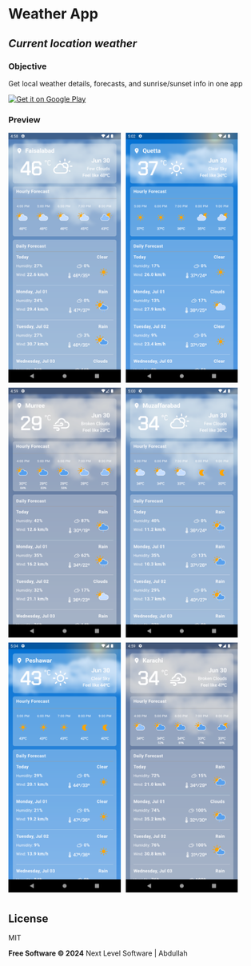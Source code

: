 
# Weather App

## _Current location weather_

  

### Objective

Get local weather details, forecasts, and sunrise/sunset info in one app

  

<a  href="https://play.google.com/store/apps/details?id=com.nls.weatherapp"  target="_blank">

<img  src="https://play.google.com/intl/en_us/badges/static/images/badges/en_badge_web_generic.png"  alt="Get it on Google Play"  width="200"  height="80"  />

</a>

### Preview

<html>
    <div style="display: flex; flex-wrap: wrap;">
      <img style="margin-right: 10px; margin-bottom: 10px;" src="https://github.com/chandabdullah/weather_app_flutter_getx/blob/f01408f11f7ba9e540242bfe08577536e5f00a67/assets/presentation/faisalabad.png" height="500" alt="faisalabad.png"/>
      <img style="margin-right: 10px; margin-bottom: 10px;" src="https://github.com/chandabdullah/weather_app_flutter_getx/blob/f01408f11f7ba9e540242bfe08577536e5f00a67/assets/presentation/quetta.png" height="500" alt="quetta.png"/>
      <img style="margin-right: 10px; margin-bottom: 10px;" src="https://github.com/chandabdullah/weather_app_flutter_getx/blob/f01408f11f7ba9e540242bfe08577536e5f00a67/assets/presentation/murree.png" height="500" alt="murree.png"/>
      <img style="margin-right: 10px; margin-bottom: 10px;" src="https://github.com/chandabdullah/weather_app_flutter_getx/blob/f01408f11f7ba9e540242bfe08577536e5f00a67/assets/presentation/muzaffarabad.png" height="500" alt="muzaffarabad.png"/>
      <img style="margin-right: 10px; margin-bottom: 10px;" src="https://github.com/chandabdullah/weather_app_flutter_getx/blob/f01408f11f7ba9e540242bfe08577536e5f00a67/assets/presentation/peshawar.png" height="500" alt="peshawar.png"/>
      <img style="margin-right: 10px; margin-bottom: 10px;" src="https://github.com/chandabdullah/weather_app_flutter_getx/blob/f01408f11f7ba9e540242bfe08577536e5f00a67/assets/presentation/karachi.png" height="500" alt="karachi.png"/>
    </div>
</html>

## License

MIT

**Free Software © 2024**
Next Level Software | Abdullah